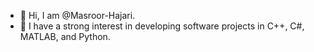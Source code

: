 - 👋 Hi, I am @Masroor-Hajari.
- 👀 I have a strong interest in developing software projects in C++, C#, MATLAB, and Python.
<!---
- 🌱 I’m currently learning ...
- 💞️ I’m looking to collaborate on ...
- 📫 How to reach me ...


Masroor-Hajari/Masroor-Hajari is a ✨ special ✨ repository because its `README.md` (this file) appears on your GitHub profile.
You can click the Preview link to take a look at your changes.
--->
